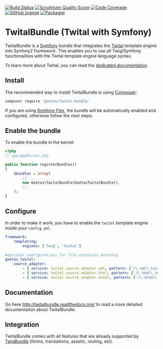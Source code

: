 [![Build Status](https://travis-ci.org/goetas/twital-bundle.png?branch=dev)](https://travis-ci.org/goetas/twital-bundle)
[![Scrutinizer Quality Score](https://scrutinizer-ci.com/g/goetas/twital-bundle/badges/quality-score.png)](https://scrutinizer-ci.com/g/goetas/twital-bundle/)
[![Code Coverage](https://scrutinizer-ci.com/g/goetas/twital-bundle/badges/coverage.png)](https://scrutinizer-ci.com/g/goetas/twital-bundle/)
[![GitHub license](https://img.shields.io/badge/license-MIT-blue.svg)](https://raw.githubusercontent.com/goetas/twital-bundle/master/LICENSE)
[![Packagist](https://img.shields.io/packagist/v/goetas/twital-bundle.svg)](https://packagist.org/packages/goetas/twital-bundle)

TwitalBundle (Twital with Symfony)
===================================


TwitalBundle is a [Symfony](http://symfony.com/) bundle that integrates the [Twital](https://github.com/goetas/twital/) template engine into Synfony2 framework.
This enables you to use all Twig/Symfony functionalities with the Twital template engine language syntax.

To learn more about Twital, you can read the [dedicated documentation](http://twital.readthedocs.org/).

Install
-------

The recommended way to install TwitalBundle is using [Composer](https://getcomposer.org/):

```bash
composer require 'goetas/twital-bundle'
```

If you are using [Symfony Flex](https://github.com/symfony/flex), the bundle will be automatically enabled
and configured, otherwise follow the next steps.

Enable the bundle 
-----------------



To enable the bundle in the kernel:

```php
<?php
// app/AppKernel.php

public function registerBundles()
{
    $bundles = array(
        // ...
        new Goetas\TwitalBundle\GoetasTwitalBundle(),
        //..
    );
}
```

Configure
---------

In order to make it work, you have to enable the ``twital`` template engine inside your ``config.yml``.


```yaml
framework:
    templating:
        engines: ['twig', 'twital']
        
#optional configurations for file extension matching 
goetas_twital:
    source_adapter:
        - { service: twital.source_adapter.xml, pattern: ['/\.xml\.twital$/', '/\.atom\.twital$/'] }
        - { service: twital.source_adapter.html, pattern: ['/\.html\.twital$/', '/\.htm\.twital$/'] }
        - { service: twital.source_adapter.xhtml, pattern: ['/\.xhtml\.twital$/'] }    
```
Documentation
-------------

Go here http://twitalbundle.readthedocs.org/ to read a more detailed documentation about TwitalBundle.



Integration
----------

TwitalBundle comes with all features that are already supported by [TwigBundle](https://github.com/symfony/TwigBundle) 
(forms, translations, assetic, routing, etc).  

